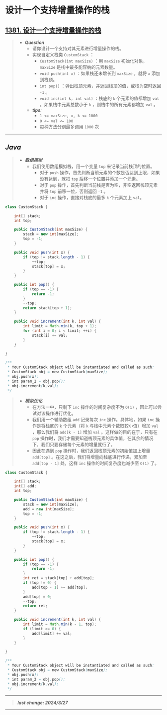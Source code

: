 # 设计一个支持增量操作的栈

## [1381. 设计一个支持增量操作的栈](https://leetcode.cn/problems/design-a-stack-with-increment-operation/)

> - ***Question***
>   - 请你设计一个支持对其元素进行增量操作的栈。
>   - 实现自定义栈类 `CustomStack` ：
>     - `CustomStack(int maxSize)` ：用 `maxSize` 初始化对象，`maxSize` 是栈中最多能容纳的元素数量。
>     - `void push(int x)` ：如果栈还未增长到 `maxSize` ，就将 `x` 添加到栈顶。
>     - `int pop()` ：弹出栈顶元素，并返回栈顶的值，或栈为空时返回 `-1` 。
>     - `void inc(int k, int val)` ：栈底的 `k` 个元素的值都增加 `val` 。如果栈中元素总数小于 `k` ，则栈中的所有元素都增加 `val` 。
>   - ***tips:***
>     - `1 <= maxSize, x, k <= 1000`
>     - `0 <= val <= 100`
>     - 每种方法分别最多调用 `1000` 次

---

## *Java*

> - ***数组模拟***
>   - 我们使用数组模拟栈，用一个变量 `top` 来记录当前栈顶的位置。
>     - 对于 `push` 操作，首先判断当前元素的个数是否达到上限，如果没有达到，就把 `top` 后移一个位置并添加一个元素。
>     - 对于 `pop` 操作，首先判断当前栈是否为空，非空返回栈顶元素并将 `top` 前移一位，否则返回 `-1` 。
>     - 对于 `inc` 操作，直接对栈底的最多 `k` 个元素加上 `val`。

```java
class CustomStack {

    int[] stack;
    int top;

    public CustomStack(int maxSize) {
        stack = new int[maxSize];
        top = -1;
    }

    public void push(int x) {
        if (top != stack.length - 1) {
            ++top;
            stack[top] = x;
        }
    }

    public int pop() {
        if (top == -1) {
            return -1;
        }
        --top;
        return stack[top + 1];
    }

    public void increment(int k, int val) {
        int limit = Math.min(k, top + 1);
        for (int i = 0; i < limit; ++i) {
            stack[i] += val;
        }
    }

}

/**
 * Your CustomStack object will be instantiated and called as such:
 * CustomStack obj = new CustomStack(maxSize);
 * obj.push(x);
 * int param_2 = obj.pop();
 * obj.increment(k,val);
 */
```

> - ***模拟优化***
>   - 在方法一中，只剩下 `inc` 操作的时间复杂度不为 `O(1)` ，因此可以尝试对该操作进行优化。
>   - 我们用一个辅助数组 `add` 记录每次 `inc` 操作。具体地，如果 `inc` 操作是将栈底的 `k` 个元素（将 `k` 与栈中元素个数取较小值）增加 `val` ，那么我们将 `add[k - 1]` 增加 `val` 。这样做的目的在于，只有在 `pop` 操作时，我们才需要知道栈顶元素的具体值，在其余的情况下，我们只要存储每个元素的增量就行了。
>   - 因此在遇到 `pop` 操作时，我们返回栈顶元素的初始值加上增量  `add[top]` 。在这之后，我们将增量向栈底进行传递，累加至 `add[top - 1]` 处，这样 `inc` 操作的时间复杂度也减少至 `O(1)` 了。

```java
class CustomStack {

    int[] stack;
    int[] add;
    int top;

    public CustomStack(int maxSize) {
        stack = new int[maxSize];
        add = new int[maxSize];
        top = -1;
    }

    public void push(int x) {
        if (top != stack.length - 1) {
            ++top;
            stack[top] = x;
        }
    }

    public int pop() {
        if (top == -1) {
            return -1;
        }
        int ret = stack[top] + add[top];
        if (top != 0) {
            add[top - 1] += add[top];
        }
        add[top] = 0;
        --top;
        return ret;
    }

    public void increment(int k, int val) {
        int limit = Math.min(k - 1, top);
        if (limit >= 0) {
            add[limit] += val;
        }
    }

}

/**
 * Your CustomStack object will be instantiated and called as such:
 * CustomStack obj = new CustomStack(maxSize);
 * obj.push(x);
 * int param_2 = obj.pop();
 * obj.increment(k,val);
 */
```

---

> ***last change: 2024/3/27***

---
